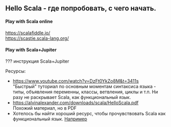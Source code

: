 ## Hello Scala - где попробовать, с чего начать.
#### Play with Scala online
https://scalafiddle.io/  
https://scastie.scala-lang.org/

#### Play with Scala+Jupiter
??? инструкция Scala+Jupiter

Ресурсы:
- https://www.youtube.com/watch?v=DzFt0YkZo8M&t=3411s  
"Быстрый" туториал по основным моментам синтаксиса языка - типы, объявления переменны, классы, ветвления, циклы и т.п. Ни разу не раскрывает Scala, как функциональный язык.
- https://alvinalexander.com/downloads/scala/HelloScala.pdf  
Похожий материал, но в PDF
- Хотелось бы найти хороший ресурс, чтобы прочувствовать Scala как функциональный язык. [Например](https://stackoverflow.com/questions/6166155/is-scala-a-functional-programming-language)



